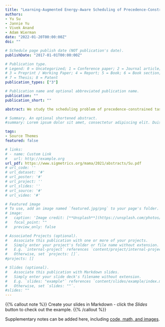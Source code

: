 ```yaml
---
title: "Learning-Augmented Energy-Aware Scheduling of Precedence-Constrained Tasks"
authors:
- Yu Su
- Jannie Yu
- Vivek Anand
- Adam Wierman
date: "2022-01-20T00:00:00Z"
doi: ""

# Schedule page publish date (NOT publication's date).
publishDate: "2017-01-01T00:00:00Z"

# Publication type.
# Legend: 0 = Uncategorized; 1 = Conference paper; 2 = Journal article;
# 3 = Preprint / Working Paper; 4 = Report; 5 = Book; 6 = Book section;
# 7 = Thesis; 8 = Patent
publication_types: ["3"]

# Publication name and optional abbreviated publication name.
publication: ""
publication_short: ""

abstract: We study the scheduling problem of precedence-constrained tasks to balance between performance and energy consumption. To this point, scheduling to balance performance and energy has been limited to settings without dependencies between jobs. In this extended abstract, we consider a system with multiple servers capable of speed scaling and seek to schedule precedence constrained jobs to minimize a linear combination of performance and energy consumption. Inspired by the single server setting, we propose the concept of pseudo-size for individual tasks, which is a measure of the importance of a task in the precedence graph that is learned from workload data. We then propose a two-stage learningaugmented list scheduling algorithm which uses the learned pseudo-size approximation and achieves a provable approximation bound on the linear combination of performance and energy consumption, where the quality of the bound depends on that of the approximation of task pseudo-sizes, for both makespan and total weighted completion time.

# Summary. An optional shortened abstract.
#summary: Lorem ipsum dolor sit amet, consectetur adipiscing elit. Duis posuere tellus ac convallis placerat. Proin tincidunt magna sed ex sollicitudin condimentum.

tags:
- Source Themes
featured: false

# links:
# - name: Custom Link
#   url: http://example.org
url_pdf: https://www.sigmetrics.org/mama/2021/abstracts/Su.pdf
# url_code: ''
# url_dataset: '#'
# url_poster: '#'
# url_project: ''
# url_slides: ''
# url_source: '#'
# url_video: '#'

# Featured image
# To use, add an image named `featured.jpg/png` to your page's folder. 
# image:
#   caption: 'Image credit: [**Unsplash**](https://unsplash.com/photos/s9CC2SKySJM)'
#   focal_point: ""
#   preview_only: false

# Associated Projects (optional).
#   Associate this publication with one or more of your projects.
#   Simply enter your project's folder or file name without extension.
#   E.g. `internal-project` references `content/project/internal-project/index.md`.
#   Otherwise, set `projects: []`.
#projects: []

# Slides (optional).
#   Associate this publication with Markdown slides.
#   Simply enter your slide deck's filename without extension.
#   E.g. `slides: "example"` references `content/slides/example/index.md`.
#   Otherwise, set `slides: ""`.
#slides: ""
---
```


{{% callout note %}}
Create your slides in Markdown - click the *Slides* button to check out the example.
{{% /callout %}}

Supplementary notes can be added here, including [code, math, and images](https://wowchemy.com/docs/writing-markdown-latex/).
